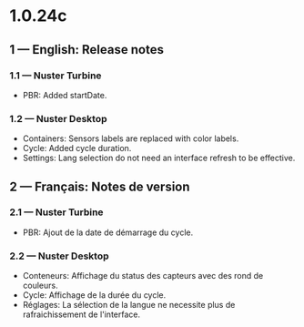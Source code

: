 # **1.0.24c**

## **1 — English: Release notes**

### 1.1 — Nuster Turbine

- PBR: Added startDate.

### 1.2 — Nuster Desktop

- Containers: Sensors labels are replaced with color labels.
- Cycle: Added cycle duration.
- Settings: Lang selection do not need an interface refresh to be effective.

## **2 — Français: Notes de version**

### 2.1 — Nuster Turbine

- PBR: Ajout de la date de démarrage du cycle.

### 2.2 — Nuster Desktop

- Conteneurs: Affichage du status des capteurs avec des rond de couleurs.
- Cycle: Affichage de la durée du cycle.
- Réglages: La sélection de la langue ne necessite plus de rafraichissement de l'interface.
